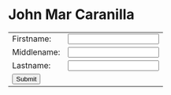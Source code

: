 <html>
<head>
  <title>try</title>
</head>
<body>
  <h1>John Mar Caranilla</h1>
  <table>
    <tr>
      <td>Firstname:
      </td>
      <td><input type = "text" name = "fname" value = "" maxlength = "100" />
      </td>
    </tr>
    <tr>
      <td>Middlename:
      </td>
      <td><input type = "text" name = "mname" value = "" maxlength = "100" />
      </td>
    </tr>
    <tr>
      <td>Lastname:
      </td>
      <td><input type = "text" name = "lname" value = "" maxlength = "100" />
      </td>
    </tr>
    <tr>
      <td colspan="2"><input type="submit" />
      </td>
    </tr>
  </table>
</body>
</html>
